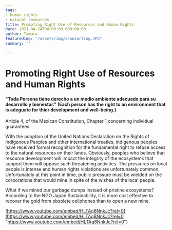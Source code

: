 ```yaml
---
tags:
- human rights
- natural resources
title: Promoting Right Use of Resources and Human Rights
date: 2021-04-24T04:00:00.000+00:00
author: Tamara
featuredimg: "/assets/img/aronsorting.JPG"
summary: ''

---
```

# Promoting Right Use of Resources and Human Rights

#### "Toda Persona tiene derecho a un medio ambiente adecuado para su desarrollo y bienestar." (Each person has the right to an environment that is adeguate for thier development and well-being.)

Article 4, of the Mexican Constitution, Chapter 1 concerning individual guarantees.

With the adoption of the United Nations Declaration on the Rights of Indigenous Peoples and other international treaties, indigenous peoples have received formal recognition for the fundamental right to refuse access to the natural resources on their lands. Obviously, peoples who believe that resource development will impact the integrity of the ecosystems that support them will oppose such threatening activities. The pressures on local people is intense and human rights violations are unfortunately common. Unfortunately at this point in time, public pressure must be wielded on the corporations that would mine in spite of the wishes of the local people.

What if we mined our garbage dumps instead of pristine ecosystems? According to the NGO Japan Sustainability, it is more cost effective to recover the gold from obsolete cellphones than to open a new mine.

[https://www.youtube.com/embed/HLTAq8NnkJc?rel=0](https://www.youtube.com/embed/HLTAq8NnkJc?rel=0 "https://www.youtube.com/embed/HLTAq8NnkJc?rel=0")